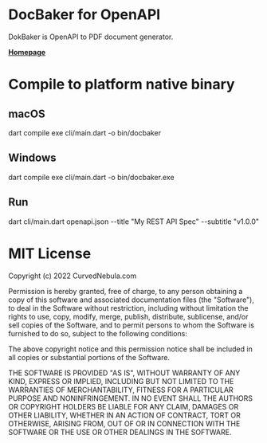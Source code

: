 #  DocBaker for OpenAPI

DokBaker is OpenAPI to PDF document generator.

**[Homepage](https://curvednebula.com/docbaker/)**

# Compile to platform native binary

## macOS
dart compile exe cli/main.dart -o bin/docbaker

## Windows
dart compile exe cli/main.dart -o bin/docbaker.exe

## Run
dart cli/main.dart openapi.json --title "My REST API Spec" --subtitle "v1.0.0"

# MIT License

Copyright (c) 2022 CurvedNebula.com

Permission is hereby granted, free of charge, to any person obtaining a copy
of this software and associated documentation files (the "Software"), to deal
in the Software without restriction, including without limitation the rights
to use, copy, modify, merge, publish, distribute, sublicense, and/or sell
copies of the Software, and to permit persons to whom the Software is
furnished to do so, subject to the following conditions:

The above copyright notice and this permission notice shall be included in all
copies or substantial portions of the Software.

THE SOFTWARE IS PROVIDED "AS IS", WITHOUT WARRANTY OF ANY KIND, EXPRESS OR
IMPLIED, INCLUDING BUT NOT LIMITED TO THE WARRANTIES OF MERCHANTABILITY,
FITNESS FOR A PARTICULAR PURPOSE AND NONINFRINGEMENT. IN NO EVENT SHALL THE
AUTHORS OR COPYRIGHT HOLDERS BE LIABLE FOR ANY CLAIM, DAMAGES OR OTHER
LIABILITY, WHETHER IN AN ACTION OF CONTRACT, TORT OR OTHERWISE, ARISING FROM,
OUT OF OR IN CONNECTION WITH THE SOFTWARE OR THE USE OR OTHER DEALINGS IN THE
SOFTWARE.
